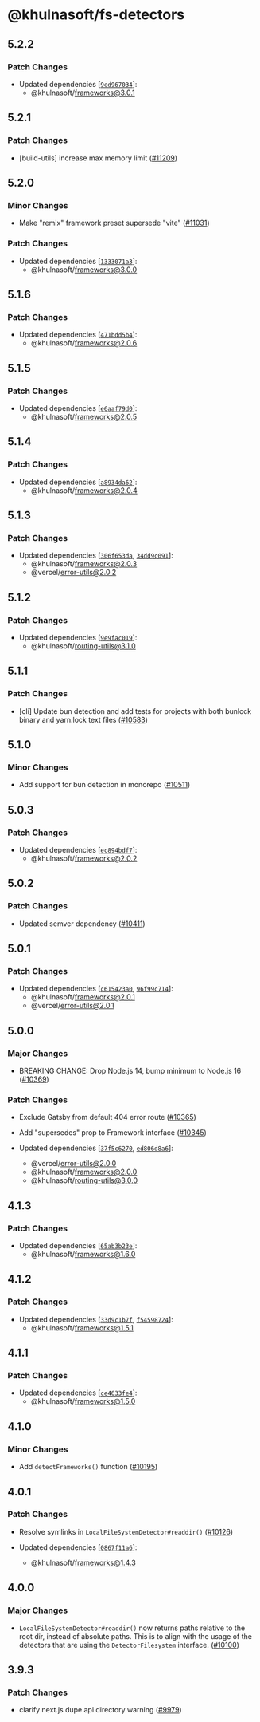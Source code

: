 # @khulnasoft/fs-detectors

## 5.2.2

### Patch Changes

- Updated dependencies [[`9ed967034`](https://github.com/khulnasoft/devship/commit/9ed967034d61b6a5b1e4bb32449c9193c50615c0)]:
  - @khulnasoft/frameworks@3.0.1

## 5.2.1

### Patch Changes

- [build-utils] increase max memory limit ([#11209](https://github.com/khulnasoft/devship/pull/11209))

## 5.2.0

### Minor Changes

- Make "remix" framework preset supersede "vite" ([#11031](https://github.com/khulnasoft/devship/pull/11031))

### Patch Changes

- Updated dependencies [[`1333071a3`](https://github.com/khulnasoft/devship/commit/1333071a3a2d324679327bfdd4e872f8fd3521c6)]:
  - @khulnasoft/frameworks@3.0.0

## 5.1.6

### Patch Changes

- Updated dependencies [[`471bdd5b4`](https://github.com/khulnasoft/devship/commit/471bdd5b4506f1410afd7bca6efae3bc696cd939)]:
  - @khulnasoft/frameworks@2.0.6

## 5.1.5

### Patch Changes

- Updated dependencies [[`e6aaf79d0`](https://github.com/khulnasoft/devship/commit/e6aaf79d04fafd032d9a28143b02d28766add415)]:
  - @khulnasoft/frameworks@2.0.5

## 5.1.4

### Patch Changes

- Updated dependencies [[`a8934da62`](https://github.com/khulnasoft/devship/commit/a8934da6232b66a98e9ce43ebf5342eac664d40d)]:
  - @khulnasoft/frameworks@2.0.4

## 5.1.3

### Patch Changes

- Updated dependencies [[`306f653da`](https://github.com/khulnasoft/devship/commit/306f653da9de96ddf583cce35603229aa55c4e53), [`34dd9c091`](https://github.com/khulnasoft/devship/commit/34dd9c0918585cf6d3b04bddd9158978b0b4192f)]:
  - @khulnasoft/frameworks@2.0.3
  - @vercel/error-utils@2.0.2

## 5.1.2

### Patch Changes

- Updated dependencies [[`9e9fac019`](https://github.com/khulnasoft/devship/commit/9e9fac0191cb1428ac9e5479c3d5c8afd7b7d357)]:
  - @khulnasoft/routing-utils@3.1.0

## 5.1.1

### Patch Changes

- [cli] Update bun detection and add tests for projects with both bunlock binary and yarn.lock text files ([#10583](https://github.com/khulnasoft/devship/pull/10583))

## 5.1.0

### Minor Changes

- Add support for bun detection in monorepo ([#10511](https://github.com/khulnasoft/devship/pull/10511))

## 5.0.3

### Patch Changes

- Updated dependencies [[`ec894bdf7`](https://github.com/khulnasoft/devship/commit/ec894bdf7f167debded37183f11360756f577f14)]:
  - @khulnasoft/frameworks@2.0.2

## 5.0.2

### Patch Changes

- Updated semver dependency ([#10411](https://github.com/khulnasoft/devship/pull/10411))

## 5.0.1

### Patch Changes

- Updated dependencies [[`c615423a0`](https://github.com/khulnasoft/devship/commit/c615423a0b60ed64bf5e0e10bbc4ca997c31bd60), [`96f99c714`](https://github.com/khulnasoft/devship/commit/96f99c714715651b85eb7a03f58ecc9e1316d156)]:
  - @khulnasoft/frameworks@2.0.1
  - @vercel/error-utils@2.0.1

## 5.0.0

### Major Changes

- BREAKING CHANGE: Drop Node.js 14, bump minimum to Node.js 16 ([#10369](https://github.com/khulnasoft/devship/pull/10369))

### Patch Changes

- Exclude Gatsby from default 404 error route ([#10365](https://github.com/khulnasoft/devship/pull/10365))

- Add "supersedes" prop to Framework interface ([#10345](https://github.com/khulnasoft/devship/pull/10345))

- Updated dependencies [[`37f5c6270`](https://github.com/khulnasoft/devship/commit/37f5c6270058336072ca733673ea72dd6c56bd6a), [`ed806d8a6`](https://github.com/khulnasoft/devship/commit/ed806d8a6b560b173ba80b24cbfafaa6f179d8b1)]:
  - @vercel/error-utils@2.0.0
  - @khulnasoft/frameworks@2.0.0
  - @khulnasoft/routing-utils@3.0.0

## 4.1.3

### Patch Changes

- Updated dependencies [[`65ab3b23e`](https://github.com/khulnasoft/devship/commit/65ab3b23e9db008ecc13b425a7adcf5a6c1ef568)]:
  - @khulnasoft/frameworks@1.6.0

## 4.1.2

### Patch Changes

- Updated dependencies [[`33d9c1b7f`](https://github.com/khulnasoft/devship/commit/33d9c1b7f901b0ef6a28398942b6d447cfea882f), [`f54598724`](https://github.com/khulnasoft/devship/commit/f54598724c3cb7fc0761cf452f34d527fd5be16f)]:
  - @khulnasoft/frameworks@1.5.1

## 4.1.1

### Patch Changes

- Updated dependencies [[`ce4633fe4`](https://github.com/khulnasoft/devship/commit/ce4633fe4d00cb5c251cdabbfab08f39ec3f3b5f)]:
  - @khulnasoft/frameworks@1.5.0

## 4.1.0

### Minor Changes

- Add `detectFrameworks()` function ([#10195](https://github.com/khulnasoft/devship/pull/10195))

## 4.0.1

### Patch Changes

- Resolve symlinks in `LocalFileSystemDetector#readdir()` ([#10126](https://github.com/khulnasoft/devship/pull/10126))

- Updated dependencies [[`0867f11a6`](https://github.com/khulnasoft/devship/commit/0867f11a6a1086ef4f4701db2b98da8fcc299586)]:
  - @khulnasoft/frameworks@1.4.3

## 4.0.0

### Major Changes

- `LocalFileSystemDetector#readdir()` now returns paths relative to the root dir, instead of absolute paths. This is to align with the usage of the detectors that are using the `DetectorFilesystem` interface. ([#10100](https://github.com/khulnasoft/devship/pull/10100))

## 3.9.3

### Patch Changes

- clarify next.js dupe api directory warning ([#9979](https://github.com/khulnasoft/devship/pull/9979))
